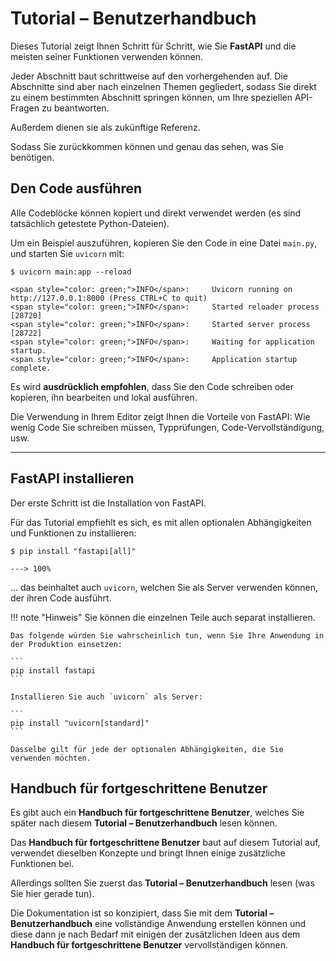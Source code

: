 # Tutorial – Benutzerhandbuch

Dieses Tutorial zeigt Ihnen Schritt für Schritt, wie Sie **FastAPI** und die meisten seiner Funktionen verwenden können.

Jeder Abschnitt baut schrittweise auf den vorhergehenden auf. Die Abschnitte sind aber nach einzelnen Themen gegliedert, sodass Sie direkt zu einem bestimmten Abschnitt springen können, um Ihre speziellen API-Fragen zu beantworten.

Außerdem dienen sie als zukünftige Referenz.

Sodass Sie zurückkommen können und genau das sehen, was Sie benötigen.

## Den Code ausführen

Alle Codeblöcke können kopiert und direkt verwendet werden (es sind tatsächlich getestete Python-Dateien).

Um ein Beispiel auszuführen, kopieren Sie den Code in eine Datei `main.py`, und starten Sie `uvicorn` mit:

<div class="termy">

```console
$ uvicorn main:app --reload

<span style="color: green;">INFO</span>:     Uvicorn running on http://127.0.0.1:8000 (Press CTRL+C to quit)
<span style="color: green;">INFO</span>:     Started reloader process [28720]
<span style="color: green;">INFO</span>:     Started server process [28722]
<span style="color: green;">INFO</span>:     Waiting for application startup.
<span style="color: green;">INFO</span>:     Application startup complete.
```

</div>

Es wird **ausdrücklich empfohlen**, dass Sie den Code schreiben oder kopieren, ihn bearbeiten und lokal ausführen.

Die Verwendung in Ihrem Editor zeigt Ihnen die Vorteile von FastAPI: Wie wenig Code Sie schreiben müssen, Typprüfungen, Code-Vervollständigung, usw.

---

## FastAPI installieren

Der erste Schritt ist die Installation von FastAPI.

Für das Tutorial empfiehlt es sich, es mit allen optionalen Abhängigkeiten und Funktionen zu installieren:

<div class="termy">

```console
$ pip install "fastapi[all]"

---> 100%
```

</div>

... das beinhaltet auch `uvicorn`, welchen Sie als Server verwenden können, der ihren Code ausführt.

!!! note "Hinweis"
    Sie können die einzelnen Teile auch separat installieren.

    Das folgende würden Sie wahrscheinlich tun, wenn Sie Ihre Anwendung in der Produktion einsetzen:

    ```
    pip install fastapi
    ```

    Installieren Sie auch `uvicorn` als Server:

    ```
    pip install "uvicorn[standard]"
    ```

    Dasselbe gilt für jede der optionalen Abhängigkeiten, die Sie verwenden möchten.

## Handbuch für fortgeschrittene Benutzer

Es gibt auch ein **Handbuch für fortgeschrittene Benutzer**, welches Sie später nach diesem **Tutorial – Benutzerhandbuch** lesen können.

Das **Handbuch für fortgeschrittene Benutzer** baut auf diesem Tutorial auf, verwendet dieselben Konzepte und bringt Ihnen einige zusätzliche Funktionen bei.

Allerdings sollten Sie zuerst das **Tutorial – Benutzerhandbuch** lesen (was Sie hier gerade tun).

Die Dokumentation ist so konzipiert, dass Sie mit dem **Tutorial – Benutzerhandbuch** eine vollständige Anwendung erstellen können und diese dann je nach Bedarf mit einigen der zusätzlichen Ideen aus dem **Handbuch für fortgeschrittene Benutzer** vervollständigen können.
